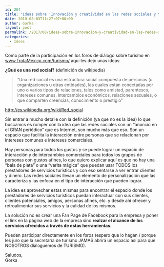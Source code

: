 ```yaml
---
id: 204
title: "Ideas sobre 'Innovación y creatividad en las redes sociales y turismo'"
date: 2010-08-03T11:27:07+00:00
author: Gorka
layout: post
permalink: /2017/08/ideas-sobre-innovacion-y-creatividad-en-las-redes-sociales-y-turismo
categories:
  - Ideas
---
```


Como parte de la participación en los foros de diálogo sobre turismo en www.TrotaMexico.com/turismo/ aqui les dejo unas ideas:

**¿Qué es una red social?** (definición de wikipedia)

> “Una red social es una estructura social compuesta de personas (u organizaciones u otras entidades), las cuales están conectadas por uno o varios tipos de relaciones, tales como amistad, parentesco, intereses comunes, intercambios económicos, relaciones sexuales, o que comparten creencias, conocimiento o prestigio”

http://es.wikipedia.org/wiki/Red_social

Sin entrar a mucho detalle con la definición (ya que no es la idea) lo que buscamos es romper con la idea que las redes sociales son un “anuncio en el GRAN periódico” que es Internet, son mucho más que eso. Son un espacio que facilita la interacción entre personas que se relacionan por intereses comunes e intereses comerciales.

Hay personas para todos los gustos y se puede lograr un espacio de interacción y de intercambios comerciales para todos los grupos de personas con gustos afines, lo que quiero explicar aquí es que no hay una “bala de plata” o una “varita mágica” que puedan usar TODOS los prestadores de servicios turísticos y con eso sentarse a ver entrar clientes y dinero. Las redes sociales llevan un elemento de personalización que las caracteriza y las enfoca en el tipo de interacción que pueden lograr.

La idea es aprovechar estas mismas para encontrar el espacio donde los prestadores de servicios turísticos puedan interactuar con sus clientes, clientes potenciales, amigos, personas afines, etc. y desde ahí ofrecer y retroalimentar sus servicios y la calidad de los mismos.

La solución no es crear una Fan Page de Facebook para la empresa y poner el link en la página web de la empresa sino **realzar el alcance de los servicios ofrecidos a través de estas herramientas.**

Pueden participar directamente en los foros (espero que lo hagan / porque les juro que la secretaría de turismo JAMÁS abrirá un espacio así para que NOSOTROS dialoguemos de TURISMO).

Saludos,<br />
Gorka
